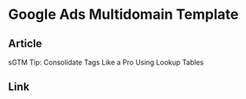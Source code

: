 # Google Ads Multidomain Template

## Article 
sGTM Tip: Consolidate Tags Like a Pro Using Lookup Tables

## Link 





